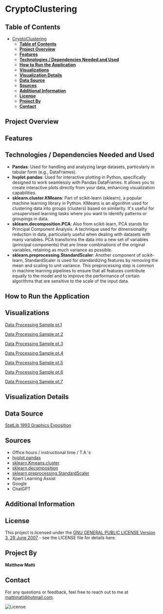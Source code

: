 # CryptoClustering

## **Table of Contents**

- [CryptoClustering](#cryptoclustering)
  - [**Table of Contents**](#table-of-contents)
  - [**Project Overview**](#project-overview)
  - [**Features**](#features)
  - [**Technologies / Dependencies Needed and Used**](#technologies--dependencies-needed-and-used)
  - [**How to Run the Application**](#how-to-run-the-application)
  - [**Visualizations**](#visualizations)
  - [**Visualization Details**](#visualization-details)
  - [**Data Source**](#data-source)
  - [**Sources**](#sources)
  - [**Additional Information**](#additional-information)
  - [**License**](#license)
  - [**Project By**](#project-by)
  - [**Contact**](#contact)

## **Project Overview**

## **Features**

## **Technologies / Dependencies Needed and Used**
- **Pandas**: Used for handling and analyzing large datasets, particularly in tabular form (e.g., DataFrames).
- **hvplot.pandas**: Used for interactive plotting in Python, specifically designed to work seamlessly with Pandas DataFrames. It allows you to create interactive plots directly from your data, enhancing visualization capabilities.
- **sklearn.cluster.KMeans**: Part of scikit-learn (sklearn), a popular machine learning library in Python. KMeans is an algorithm used for clustering data into groups (clusters) based on similarity. It's useful for unsupervised learning tasks where you want to identify patterns or groupings in data.
- **sklearn.decomposition.PCA**: Also from scikit-learn, PCA stands for Principal Component Analysis. A technique used for dimensionality reduction in data, particularly useful when dealing with datasets with many variables. PCA transforms the data into a new set of variables (principal components) that are linear combinations of the original variables, retaining as much variance as possible.
- **sklearn.preprocessing.StandardScaler**: 
Another component of scikit-learn, StandardScaler is used for standardizing features by removing the mean and scaling to unit variance. This preprocessing step is common in machine learning pipelines to ensure that all features contribute equally to the model and to improve the performance of certain algorithms that are sensitive to the scale of the input data.


## **How to Run the Application**


## **Visualizations**
[Data Processing Sample pt.1](Images/df_market_data_head_sample.png)

[Data Processing Sample pt.2](Images/df_market_data_line_chart.png)

[Data Processing Sample pt.3](Images/df_market_data_summary_stats.png)

[Data Processing Sample pt.4](Images/df_market_scaled_head_sample.png)

[Data Processing Sample pt.5](Images/df_market_scaled_scatterplot.png)

[Data Processing Sample pt.6](Images/elbow_curve.png)

[Data Processing Sample pt.7](Images/pca_total_explained_variance.png)

## **Visualization Details**


## **Data Source**
[StatLib 1993 Graphics Exposition](http://lib.stat.cmu.edu/datasets/1993.expo/)

## **Sources**
* Office hours / instructional time / T.A.'s
* [hvplot.pandas](https://hvplot.holoviz.org/user_guide/Pandas_API.html)
* [sklearn.Kmeans.cluster](https://scikit-learn.org/stable/modules/generated/sklearn.cluster.KMeans.html)
* [sklearn.decomposition](https://scikit-learn.org/stable/modules/generated/sklearn.decomposition.PCA.html)
* [sklearn.preprocessing.StandardScaler](sklearn.preprocessing.StandardScaler)
* Xpert Learning Assist
* Google
* ChatGPT

## **Additional Information**


## **License**
This project is licensed under the [GNU GENERAL PUBLIC LICENSE Version 3, 29 June 2007](./LICENSE) - see the LICENSE file for details here.

## **Project By**
**Matthew Matti**

## **Contact**
For any questions or feedback, feel free to reach out to me at [mattimatt@hotmail.com](mailto:mattimatt@hotmail.com).

![License](https://img.shields.io/badge/license-GPL%203-blue)
